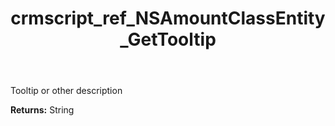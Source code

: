 ﻿---
title: crmscript_ref_NSAmountClassEntity_GetTooltip
description: String NSAmountClassEntity.GetTooltip()
intellisense: NSAmountClassEntity.GetTooltip
keywords: NSAmountClassEntity, GetTooltip
so.topic: reference
---

Tooltip or other description

**Returns:** String


